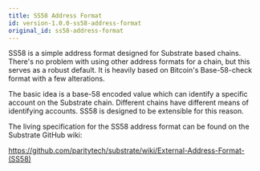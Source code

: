 ```yaml
---
title: SS58 Address Format
id: version-1.0.0-ss58-address-format
original_id: ss58-address-format
---
```


SS58 is a simple address format designed for Substrate based chains. There's no problem with using other address formats for a chain, but this serves as a robust default. It is heavily based on Bitcoin's Base-58-check format with a few alterations.

The basic idea is a base-58 encoded value which can identify a specific account on the Substrate chain. Different chains have different means of identifying accounts. SS58 is designed to be extensible for this reason.

The living specification for the SS58 address format can be found on the Substrate GitHub wiki:

https://github.com/paritytech/substrate/wiki/External-Address-Format-(SS58)
